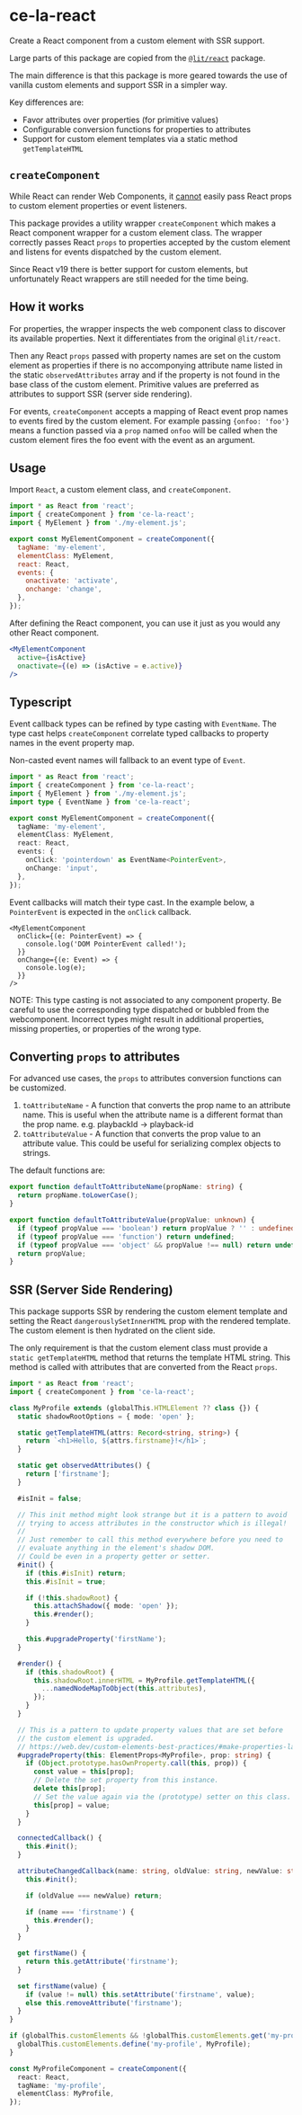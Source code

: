 # ce-la-react

Create a React component from a custom element with SSR support.

Large parts of this package are copied from the 
[`@lit/react`](https://github.com/lit/lit/tree/main/packages/react) package. 

The main difference is that this package is more geared towards 
the use of vanilla custom elements and support SSR in a simpler way.

Key differences are:

- Favor attributes over properties (for primitive values)
- Configurable conversion functions for properties to attributes
- Support for custom element templates via a static method `getTemplateHTML`

## `createComponent`

While React can render Web Components, it 
[cannot](https://custom-elements-everywhere.com/libraries/react/results/results.html)
easily pass React props to custom element properties or event listeners.

This package provides a utility wrapper `createComponent` which makes a
React component wrapper for a custom element class. The wrapper correctly
passes React `props` to properties accepted by the custom element and listens
for events dispatched by the custom element.

Since React v19 there is better support for custom elements, but unfortunately
React wrappers are still needed for the time being.

## How it works

For properties, the wrapper inspects the web component class to discover
its available properties. Next it differentiates from the original `@lit/react`.

Then any React `props` passed with property names are set on the custom element 
as properties if there is no accomponying attribute name listed in 
the static `observedAttributes` array and if the property is not found in
the base class of the custom element. Primitive values are preferred as
attributes to support SSR (server side rendering).

For events, `createComponent` accepts a mapping of React event prop names
to events fired by the custom element. For example passing `{onfoo: 'foo'}`
means a function passed via a `prop` named `onfoo` will be called when the
custom element fires the foo event with the event as an argument.

## Usage

Import `React`, a custom element class, and `createComponent`.

```js
import * as React from 'react';
import { createComponent } from 'ce-la-react';
import { MyElement } from './my-element.js';

export const MyElementComponent = createComponent({
  tagName: 'my-element',
  elementClass: MyElement,
  react: React,
  events: {
    onactivate: 'activate',
    onchange: 'change',
  },
});
```

After defining the React component, you can use it just as you would any other
React component.

```jsx
<MyElementComponent
  active={isActive}
  onactivate={(e) => (isActive = e.active)}
/>
```

## Typescript

Event callback types can be refined by type casting with `EventName`. The
type cast helps `createComponent` correlate typed callbacks to property names in
the event property map.

Non-casted event names will fallback to an event type of `Event`.

```ts
import * as React from 'react';
import { createComponent } from 'ce-la-react';
import { MyElement } from './my-element.js';
import type { EventName } from 'ce-la-react';

export const MyElementComponent = createComponent({
  tagName: 'my-element',
  elementClass: MyElement,
  react: React,
  events: {
    onClick: 'pointerdown' as EventName<PointerEvent>,
    onChange: 'input',
  },
});
```

Event callbacks will match their type cast. In the example below, a
`PointerEvent` is expected in the `onClick` callback.

```tsx
<MyElementComponent
  onClick={(e: PointerEvent) => {
    console.log('DOM PointerEvent called!');
  }}
  onChange={(e: Event) => {
    console.log(e);
  }}
/>
```

NOTE: This type casting is not associated to any component property. Be
careful to use the corresponding type dispatched or bubbled from the
webcomponent. Incorrect types might result in additional properties, missing
properties, or properties of the wrong type.

## Converting `props` to attributes

For advanced use cases, the `props` to attributes conversion functions can be customized.

1. `toAttributeName` - A function that converts the prop name to an attribute
   name. This is useful when the attribute name is a different format than the prop name.
   e.g. playbackId -> playback-id
2. `toAttributeValue` - A function that converts the prop value to an attribute
   value. This could be useful for serializing complex objects to strings.

The default functions are:

```ts
export function defaultToAttributeName(propName: string) {
  return propName.toLowerCase();
}

export function defaultToAttributeValue(propValue: unknown) {
  if (typeof propValue === 'boolean') return propValue ? '' : undefined;
  if (typeof propValue === 'function') return undefined;
  if (typeof propValue === 'object' && propValue !== null) return undefined;
  return propValue;
}
```

## SSR (Server Side Rendering)

This package supports SSR by rendering the custom element template and setting
the React `dangerouslySetInnerHTML` prop with the rendered template. The custom
element is then hydrated on the client side.

The only requirement is that the custom element class must provide a
`static getTemplateHTML` method that returns the template HTML string. This
method is called with attributes that are converted from the React `props`.

```ts
import * as React from 'react';
import { createComponent } from 'ce-la-react';

class MyProfile extends (globalThis.HTMLElement ?? class {}) {
  static shadowRootOptions = { mode: 'open' };

  static getTemplateHTML(attrs: Record<string, string>) {
    return `<h1>Hello, ${attrs.firstname}!</h1>`;
  }

  static get observedAttributes() {
    return ['firstname'];
  }

  #isInit = false;

  // This init method might look strange but it is a pattern to avoid
  // trying to access attributes in the constructor which is illegal!
  // 
  // Just remember to call this method everywhere before you need to
  // evaluate anything in the element's shadow DOM. 
  // Could be even in a property getter or setter.
  #init() {
    if (this.#isInit) return;
    this.#isInit = true;

    if (!this.shadowRoot) {
      this.attachShadow({ mode: 'open' });
      this.#render();
    }

    this.#upgradeProperty('firstName');
  }

  #render() {
    if (this.shadowRoot) {
      this.shadowRoot.innerHTML = MyProfile.getTemplateHTML({
        ...namedNodeMapToObject(this.attributes),
      });
    }
  }

  // This is a pattern to update property values that are set before 
  // the custom element is upgraded.
  // https://web.dev/custom-elements-best-practices/#make-properties-lazy
  #upgradeProperty(this: ElementProps<MyProfile>, prop: string) {
    if (Object.prototype.hasOwnProperty.call(this, prop)) {
      const value = this[prop];
      // Delete the set property from this instance.
      delete this[prop];
      // Set the value again via the (prototype) setter on this class.
      this[prop] = value;
    }
  }

  connectedCallback() {
    this.#init();
  }

  attributeChangedCallback(name: string, oldValue: string, newValue: string) {
    this.#init();

    if (oldValue === newValue) return;

    if (name === 'firstname') {
      this.#render();
    }
  }

  get firstName() {
    return this.getAttribute('firstname');
  }

  set firstName(value) {
    if (value != null) this.setAttribute('firstname', value);
    else this.removeAttribute('firstname');
  }
}

if (globalThis.customElements && !globalThis.customElements.get('my-profile')) {
  globalThis.customElements.define('my-profile', MyProfile);
}

const MyProfileComponent = createComponent({
  react: React,
  tagName: 'my-profile',
  elementClass: MyProfile,
});
```
